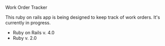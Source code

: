 Work Order Tracker

This ruby on rails app is being designed to keep track of work orders.  It's currently in progress.

* Ruby on Rails v. 4.0
* Ruby v. 2.0
